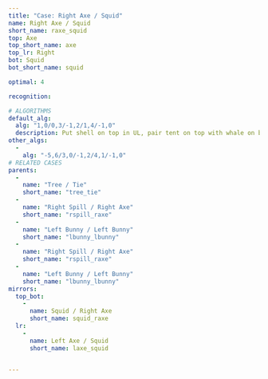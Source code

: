 ```yaml
---
title: "Case: Right Axe / Squid"
name: Right Axe / Squid
short_name: raxe_squid
top: Axe
top_short_name: axe
top_lr: Right
bot: Squid
bot_short_name: squid

optimal: 4

recognition:

# ALGORITHMS
default_alg:
  alg: "1,0/0,3/-1,2/1,4/-1,0"
  description: Put shell on top in UL, pair tent on top with whale on bottom to form good tree/tie.
other_algs:
  -
    alg: "-5,6/3,0/-1,2/4,1/-1,0"
# RELATED CASES
parents:
  -
    name: "Tree / Tie"
    short_name: "tree_tie"
  -
    name: "Right Spill / Right Axe"
    short_name: "rspill_raxe"
  -
    name: "Left Bunny / Left Bunny"
    short_name: "lbunny_lbunny"
  -
    name: "Right Spill / Right Axe"
    short_name: "rspill_raxe"
  -
    name: "Left Bunny / Left Bunny"
    short_name: "lbunny_lbunny"
mirrors:
  top_bot:
    -
      name: Squid / Right Axe
      short_name: squid_raxe
  lr:
    -
      name: Left Axe / Squid
      short_name: laxe_squid


---
```


